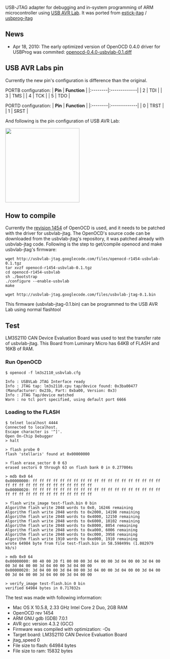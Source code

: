 USB-JTAG adapter for debugging and in-system programming of ARM microcontroller using
<a href='http://wiki.ullihome.de/index.php/USBAVR-ISP/de'>USB AVR Lab</a>. It was ported from <a href='http://code.google.com/p/estick-jtag'>estick-jtag</a> / <a href='http://code.google.com/p/usbprog-jtag'>usbprog-jtag</a>

## News ##
  * Apr 18, 2010: The early optimized version of OpenOCD 0.4.0 driver for USBProg was commited: <a href='http://usbvlab-jtag.googlecode.com/files/openocd-0.4.0-usbvlab-0.1.diff'>openocd-0.4.0-usbvlab-0.1.diff</a>

## USB AVR Labs pin ##
Currently the new pin's configuration is difference than the original.

PORTB configuration:
| **Pin** | **Function** |
|:--------|:-------------|
| 2       | TDI          |
| 3       | TMS          |
| 4       | TCK          |
| 5       | TDO          |

PORTD configuration:
| **Pin** | **Function** |
|:--------|:-------------|
| 0       | TRST         |
| 1       | SRST         |

And following is the pin configuration of USB AVR Lab:

<a href='http://usbvlab-jtag.googlecode.com/svn/wiki/images/USBVLab-pin.png'>
<img src='http://usbvlab-jtag.googlecode.com/svn/wiki/images/USBVLab-pin.png' width='233' />
</a>

## How to compile ##
Currently the [revision 1454](https://code.google.com/p/usbvlab-jtag/source/detail?r=1454) of OpenOCD is used, and it needs to be patched with
the driver for usbvlab-jtag. The OpenOCD's source code
can be downloaded from the usbvlab-jtag's repository, it was patched already with usbvlab-jtag code. Following is the step to get/compile
openocd and make usbvlab-jtag's firmware:
```
wget http://usbvlab-jtag.googlecode.com/files/openocd-r1454-usbvlab-0.1.tgz
tar xvzf openocd-r1454-usbvlab-0.1.tgz
cd openocd-r1454-usbvlab
sh ./bootstrap
./configure --enable-usbvlab
make
```

```
wget http://usbvlab-jtag.googlecode.com/files/usbvlab-jtag-0.1.bin
```

This firmware (usbvlab-jtag-0.1.bin) can be programmed to the USB AVR Lab using normal flashtool

## Test ##
LM3S2110 CAN Device Evaluation Board was used to test the transfer rate
of usbvlab-jtag. This Board from Luminary Micro has 64KB of FLASH and 16KB of RAM.

### Run OpenOCD ###
```
$ openocd -f lm3s2110_usbvlab.cfg

Info : USBVLab JTAG Interface ready
Info : JTAG tap: lm3s2110.cpu tap/device found: 0x3ba00477 (Manufacturer: 0x23b, Part: 0xba00, Version: 0x3)
Info : JTAG Tap/device matched
Warn : no tcl port specified, using default port 6666
```

### Loading to the FLASH ###
```
$ telnet localhost 4444
Connected to localhost.
Escape character is '^]'.
Open On-Chip Debugger
> halt

> flash probe 0
flash 'stellaris' found at 0x00000000

> flash erase_sector 0 0 63
erased sectors 0 through 63 on flash bank 0 in 0.277004s

> mdb 0x0 64
0x00000000: ff ff ff ff ff ff ff ff ff ff ff ff ff ff ff ff ff ff ff ff ff ff ff ff ff ff ff ff ff ff ff ff 
0x00000020: ff ff ff ff ff ff ff ff ff ff ff ff ff ff ff ff ff ff ff ff ff ff ff ff ff ff ff ff ff ff ff ff 

> flash write_image test-flash.bin 0 bin    
Algorithm flash write 2048 words to 0x0, 16246 remaining
Algorithm flash write 2048 words to 0x2000, 14198 remaining
Algorithm flash write 2048 words to 0x4000, 12150 remaining
Algorithm flash write 2048 words to 0x6000, 10102 remaining
Algorithm flash write 2048 words to 0x8000, 8054 remaining
Algorithm flash write 2048 words to 0xa000, 6006 remaining
Algorithm flash write 2048 words to 0xc000, 3958 remaining
Algorithm flash write 1910 words to 0xe000, 1910 remaining
wrote 64984 byte from file test-flash.bin in 58.598499s (1.082979 kb/s)

> mdb 0x0 64                                      
0x00000000: 00 40 00 20 f1 00 00 00 3d 04 00 00 3d 04 00 00 3d 04 00 00 3d 04 00 00 3d 04 00 00 3d 04 00 00 
0x00000020: 3d 04 00 00 3d 04 00 00 3d 04 00 00 3d 04 00 00 3d 04 00 00 3d 04 00 00 3d 04 00 00 3d 04 00 00 
    
> verify_image test-flash.bin 0 bin
verified 64984 bytes in 0.717032s

```


The test was made with following information:
  * Mac OS X 10.5.8, 2.33 GHz Intel Core 2 Duo, 2GB RAM
  * OpenOCD rev 1454
  * ARM GNU gdb (GDB) 7.0.1
  * AVR gcc version 4.3.2 (GCC)
  * Firmware was compiled with optimization: -Os
  * Target board: LM3S2110 CAN Device Evaluation Board
  * jtag\_speed 0
  * File size to flash: 64984 bytes
  * File size to ram: 15832 bytes